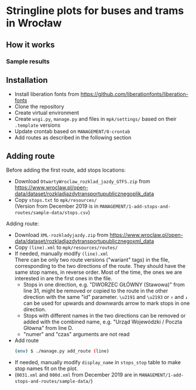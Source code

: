 # Stringline plots for buses and trams in Wrocław



## How it works

### Sample results


## Installation

 * Install liberation fonts from <https://github.com/liberationfonts/liberation-fonts>
 * Clone the repository
 * Create virtual environment
 * Create `wsgi.py`, `manage.py` and files in `mpk/settings/` based on their `.template` versions
 * Update crontab based on `MANAGEMENT/0-crontab`
 * Add routes as described in the following section


## Adding route

Before adding the first route, add stops locations:
 * Download `OtwartyWroclaw_rozklad_jazdy_GTFS.zip` from <https://www.wroclaw.pl/open-data/dataset/rozkladjazdytransportupublicznegoplik_data>
 * Copy `stops.txt` to `mpk/resources/` <br/>
   (Version from December 2019 is in `MANAGEMENT/1-add-stops-and-routes/sample-data/stops.csv`)

Adding route:
 * Download `XML-rozkladyjazdy.zip` from <https://www.wroclaw.pl/open-data/dataset/rozkladjazdytransportupublicznegoxml_data>
 * Copy `(line).xml` to `mpk/resources/routes/` <br/>
 * If needed, manually modify `(line).xml` <br/>
   There can be only two route versions ("wariant" tags) in the file, corresponding to the two directions of the route. They should have the same stop names, in reverse order. Most of the time, the ones we are interested in are the first ones in the file. 
    * Stops in one direction, e.g. "DWORZEC GŁÓWNY (Stawowa)" from line 31, might be removed or copied to the route in the other direction with the same "id" parameter. `\u2191` and `\u2193` or `↑` and `↓` can be used for upwards and downwards arrow to mark stops in one direction. 
    * Stops with different names in the two directions can be removed or added with the combined name, e.g. "Urząd Wojewódzki / Poczta Główna" from line D.
    * "numer" and "czas" arguments are not read
 * Add route
   ```bash
   (env) $ ./manage.py add_route (line)
   ```
 * If needed, manually modify `display_name` in `stops_stop` table to make stop names fit on the plot.
 * (`0031.xml` and `000d.xml` from December 2019 are in `MANAGEMENT/1-add-stops-and-routes/sample-data/`)

